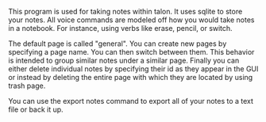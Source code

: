 This program is used for taking notes within talon. It uses sqlite to store your notes. All voice commands are modeled off how you would take notes in a notebook. For instance,  using verbs like erase, pencil, or switch. 

 The default page  is called "general". You can create new pages by specifying a page name. You can then switch between them. This behavior is intended to group similar notes under a similar page. Finally you can either delete individual notes by specifying their id as they appear in the GUI or instead by deleting the entire page with which they are located by using trash page.

 You can use the export notes command to export all of your notes to a text file or back it up.
